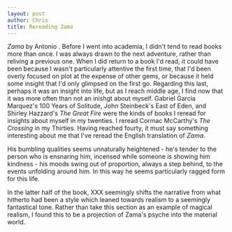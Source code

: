 ```yaml
---
layout: post
author: Chris
title: Rereading Zama
---
```


*Zama* by Antonio .  Before I went into academia, I didn't tend to read books more than once.  I was always drawn to the next adventure, rather than reliving a previous one.  When I did return to a book I'd read, it could have been because I wasn't particularly attentive the first time, that I'd been overly focused on plot at the expense of other gems, or because it held some insight that I'd only glimpsed on the first go. Regarding this last, perhaps it was an insight into life, but as I reach middle age, I find now that it was more often than not an inishgt about myself.  Gabriel Garcia Marquez's 100 Years of Solitude, John Steinbeck's East of Eden, and Shirley Hazzard's *The Great Fire* were the kinds of books I reread for insights about myself in my twenties.  I reread Cormac McCarthy's *The Crossing* in my Thirties.  Having reached fourty, it must say something interesting about me that I've reread the English translation of *Zama*.



His bumbling qualities seems unnaturally heightened - he's tender to the person who is ensnaring him, incensed while someone is showing him kindness - his moods swing out of proportion, always a step behind, to the events unfolding around him.  In this way he seems particularly ragged form for this life.



In the latter half of the book, XXX seemingly shifts the narrative from what hitherto had been a style which leaned towards realism to a seemingly fantastical tone.  Rather than take this section as an example of magical realism, I found this to be a projection of Zama's psyche into the material world.  